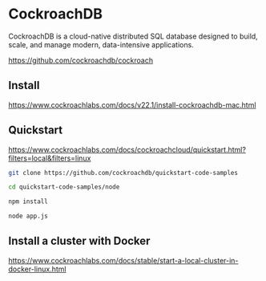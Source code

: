 # CockroachDB

CockroachDB is a cloud-native distributed SQL database designed to build, scale, and manage modern, data-intensive applications.

https://github.com/cockroachdb/cockroach

## Install

https://www.cockroachlabs.com/docs/v22.1/install-cockroachdb-mac.html

## Quickstart

https://www.cockroachlabs.com/docs/cockroachcloud/quickstart.html?filters=local&filters=linux

```bash
git clone https://github.com/cockroachdb/quickstart-code-samples

cd quickstart-code-samples/node

npm install

node app.js

```

## Install a cluster with Docker

https://www.cockroachlabs.com/docs/stable/start-a-local-cluster-in-docker-linux.html



